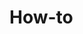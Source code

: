 # How-to
<html lang="en-us">
<!DOCTYPE html>
<html>
<head>
  <meta charset="utf-8">
  <meta name="viewport" content="width=device-width",initial-scale=1">
  <title>How to</title>
</head>
<body>

</body>
</html>
